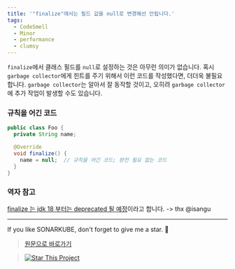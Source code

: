 ```yaml
---
title: '"finalize"에서는 필드 값을 null로 변경해선 안됩니다.'
tags:
  - CodeSmell
  - Minor
  - performance
  - clumsy
---
```


`finalize`에서 클래스 필드를 `null`로 설정하는 것은 아무런 의미가 없습니다.
혹시 `garbage collector`에게 힌트를 주기 위해서 이런 코드를 작성했다면, 더더욱 불필요합니다.
`garbage collector`는 알아서 잘 동작할 것이고, 오히려 `garbage collector`에 추가 작업이 발생할 수도 있습니다.

### 규칙을 어긴 코드

```java
public class Foo {
  private String name;

  @Override
  void finalize() {
    name = null;  // 규칙을 어긴 코드; 완전 필요 없는 코드
  }
}
```

### 역자 참고

[finalize 는 jdk 18 부터는 deprecated 될 예정](https://www.itworld.co.kr/howto/224419)이라고 합니다. -> thx @isangu

---

If you like SONARKUBE, don't forget to give me a star. :star2:

> [원문으로 바로가기](https://rules.sonarsource.com/java/RSPEC-2165)

> [![Star This Project](https://img.shields.io/github/stars/kantabile/sonarkube.svg?label=Stars&style=social)](https://github.com/kantabile/sonarkube)
